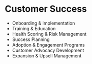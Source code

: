 # Customer Success

- Onboarding & Implementation
- Training & Education
- Health Scoring & Risk Management
- Success Planning
- Adoption & Engagement Programs
- Customer Advocacy Development
- Expansion & Upsell Management